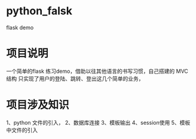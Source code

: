 # python_falsk
flask demo

# 项目说明
一个简单的flask 练习demo，借助以往其他语言的书写习惯，自己搭建的 MVC 结构
只实现了用户的登陆、跳转、登出这几个简单的业务，

# 项目涉及知识
1、python 文件的引入，
2、数据库连接
3、模板输出
4、session使用
5、模板中文件的引入
